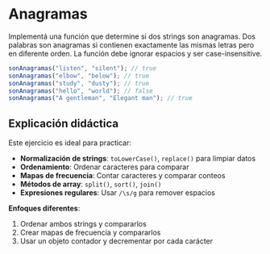 # Anagramas

Implementá una función que determine si dos strings son anagramas. Dos palabras son anagramas si contienen exactamente las mismas letras pero en diferente orden. La función debe ignorar espacios y ser case-insensitive.

```ts
sonAnagramas("listen", "silent"); // true
sonAnagramas("elbow", "below"); // true
sonAnagramas("study", "dusty"); // true
sonAnagramas("hello", "world"); // false
sonAnagramas("A gentleman", "Elegant man"); // true
```

## Explicación didáctica

Este ejercicio es ideal para practicar:
- **Normalización de strings**: `toLowerCase()`, `replace()` para limpiar datos
- **Ordenamiento**: Ordenar caracteres para comparar
- **Mapas de frecuencia**: Contar caracteres y comparar conteos
- **Métodos de array**: `split()`, `sort()`, `join()`
- **Expresiones regulares**: Usar `/\s/g` para remover espacios

**Enfoques diferentes**:
1. Ordenar ambos strings y compararlos
2. Crear mapas de frecuencia y compararlos
3. Usar un objeto contador y decrementar por cada carácter